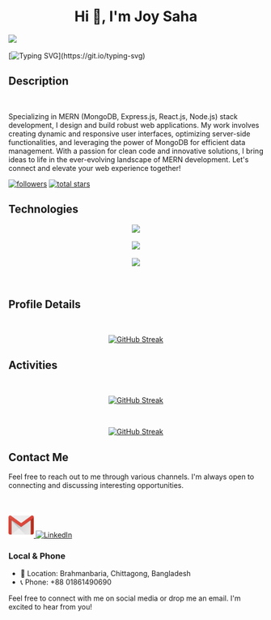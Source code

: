 <!-- <img src="https://github.com/TrishonBaidaya7399/TrishonBaidaya7399/blob/main/Github%20Banner.png?raw=true" />  -->
<h1 align="center">Hi 👋, I'm Joy Saha</h1>
<img src = "https://media2.giphy.com/media/QssGEmpkyEOhBCb7e1/giphy.gif?cid=ecf05e47a0n3gi1bfqntqmob8g9aid1oyj2wr3ds3mg700bl&rid=giphy.gif" width='40'/>

 [![Typing SVG](https://readme-typing-svg.herokuapp.com?font=Fira+Code&weight=800&size=24&pause=1000&center=true&width=1000&lines=Hi+there+👋+Welcome+to+My+Profile!;I+am+Frontend+Developer;I+am+MERN+Stack+Developer;Always+learning+new+things+;)](https://git.io/typing-svg)

 ## Description
<br />
<p align="left">
  Specializing in MERN (MongoDB, Express.js, React.js, Node.js) stack development, I design and build robust web applications. My work involves creating dynamic and responsive user interfaces, optimizing server-side functionalities, and leveraging the power of MongoDB for efficient data management. With a passion for clean code and innovative solutions, I bring ideas to life in the ever-evolving landscape of MERN development. Let's connect and elevate your web experience together!
</p>

   <p align="left">
      <a href="https://github.com/joysaha023?tab=followers">
         <img alt="followers" title="Follow me on Github" src="https://custom-icon-badges.demolab.com/github/followers/joysaha023?color=236ad3&labelColor=1155ba&style=for-the-badge&logo=person-add&label=Followers&logoColor=white"/></a>
      <a href="https://github.com/joysaha023?tab=repositories&sort=stargazers">
         <img alt="total stars" title="Total stars on GitHub" src="https://custom-icon-badges.demolab.com/github/stars/joysaha023?color=55960c&style=for-the-badge&labelColor=488207&logo=star"/>
      </a>
   </p>

## Technologies
<p align="center">
  <a href="">
    <img src="https://skillicons.dev/icons?i=html,css,js,react,nodejs,express,mongodb,git" />
  </a>
</p>

<p align="center">
  <a href="">
    <img src="https://skillicons.dev/icons?i=figma,tailwind,materialui,firebase,github,redux,photoshop" />
  </a>
</p>

<p align="center">
  <a href="">
    <img src="https://skillicons.dev/icons?i=c,java,vite,bootstrap,scss" />
  </a>
</p>
<br>

## Profile Details

<br />
<p align="center">
  <a href="https://git.io/streak-stats">
    <img src="http://github-profile-summary-cards.vercel.app/api/cards/profile-details?username=joysaha023&theme=tokyonight" alt="GitHub Streak" />
  </a>
</p>

## Activities

<br />
<p align="center">
  <a href="https://git.io/streak-stats"><img src="https://github-readme-stats.vercel.app/api?username=joysaha023&show_icons=true&include_all_commits=true&theme=tokyonight" alt="GitHub Streak" /></a>
</p>
<br />
<p align="center">
  <a href="https://git.io/streak-stats"><img src="https://github-readme-streak-stats.herokuapp.com?user=joysaha023&theme=tokyonight&date_format=j%20M%5B%20Y%5D&mode=weekly" alt="GitHub Streak" /></a>
</p>

## Contact Me

Feel free to reach out to me through various channels. I'm always open to connecting and discussing interesting opportunities.

<br />

<p align="left">
  <!-- Email -->
  <a href="mailto:joysahacse23@gmail.com">
    <img width="50px" height="50px" src="https://github.com/joysaha023/joysaha023/blob/main/Gmail%20logo.png" alt="Email"/>
  </a>
  <!-- LinkedIn -->
  <a href="https://www.linkedin.com/in/trishon-baidaya-shontu/">
    <img width="50px" height="50px" src="https://raw.githubusercontent.com/rahuldkjain/github-profile-readme-generator/master/src/images/icons/Social/linked-in-alt.svg" alt="LinkedIn"/>
  </a>

  
</p>

### Local & Phone
- 📍 Location: Brahmanbaria, Chittagong, Bangladesh
- 📞 Phone: +88 01861490690

Feel free to connect with me on social media or drop me an email. I'm excited to hear from you!
<br />


